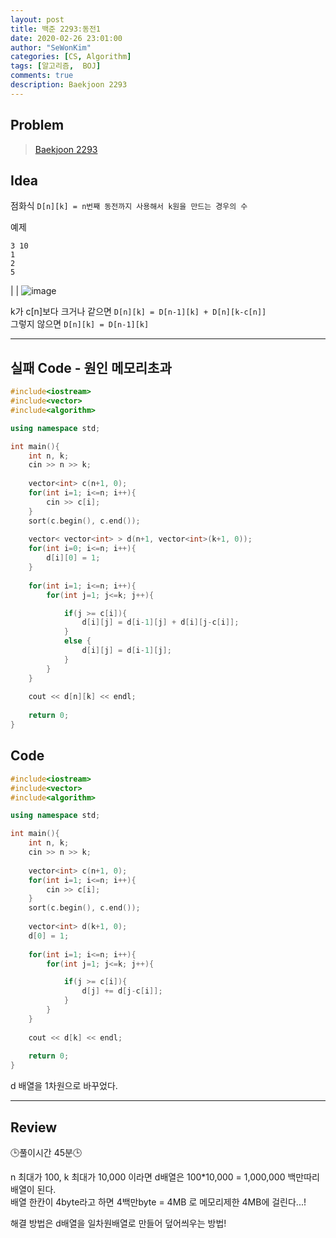 ```yaml
---
layout: post
title: 백준 2293:동전1
date: 2020-02-26 23:01:00
author: "SeWonKim"
categories: [CS, Algorithm]
tags: [알고리즘,  BOJ]
comments: true
description: Baekjoon 2293
---
```


## Problem

> [Baekjoon 2293](https://www.acmicpc.net/problem/2293)

## Idea

점화식 `D[n][k] = n번째 동전까지 사용해서 k원을 만드는 경우의 수`


예제
```
3 10
1
2
5
```
| <!--  |   n   | c[n]  |  k=0  |  k=1  |  k=2  |  k=3  |  k=4  |  k=5  |  k=6  |  k=7  |  k=8  |  k=9  | k=10 |
| :---: | :---: | :---: | :---: | :---: | :---: | :---: | :---: | :---: | :---: | :---: | :---: | :---: |
|   0   |   0   |   1   |   0   |   0   |   0   |   0   |   0   |   0   |   0   |   0   |   0   |   0   |
|   1   |   1   |   1   |   1   |   1   |   1   |   1   |   1   |   1   |   1   |   1   |   1   |   1   |
|   2   |   2   |   1   |   1   |   2   |   2   |   3   |   3   |   4   |   4   |   5   |   5   |   6   |
|   3   |   5   |   1   |   1   |   2   |   2   |   3   |   4   |   5   |   6   |   7   |   8   |  10   | -->  |
![image](https://user-images.githubusercontent.com/30452963/75652825-69a1fa80-5c9f-11ea-8fec-e9ac07662eb6.png)



k가 c[n]보다 크거나 같으면 `D[n][k] = D[n-1][k] + D[n][k-c[n]]`    
그렇지 않으면 `D[n][k] = D[n-1][k]`

---

## 실패 Code - 원인 메모리초과
```cpp
#include<iostream>
#include<vector>
#include<algorithm>

using namespace std;

int main(){
	int n, k;
	cin >> n >> k;
	
	vector<int> c(n+1, 0);	
	for(int i=1; i<=n; i++){
		cin >> c[i];
	}
	sort(c.begin(), c.end());
	
	vector< vector<int> > d(n+1, vector<int>(k+1, 0));
	for(int i=0; i<=n; i++){
		d[i][0] = 1;
	}
	
	for(int i=1; i<=n; i++){
		for(int j=1; j<=k; j++){

			if(j >= c[i]){
				d[i][j] = d[i-1][j] + d[i][j-c[i]];
			}
			else {
				d[i][j] = d[i-1][j];
			}
		}
	}
	
	cout << d[n][k] << endl;
	
	return 0;
}
```

## Code 
```cpp
#include<iostream>
#include<vector>
#include<algorithm>

using namespace std;

int main(){
	int n, k;
	cin >> n >> k;
	
	vector<int> c(n+1, 0);	
	for(int i=1; i<=n; i++){
		cin >> c[i];
	}
	sort(c.begin(), c.end());
	
	vector<int> d(k+1, 0);
	d[0] = 1;
	
	for(int i=1; i<=n; i++){
		for(int j=1; j<=k; j++){

			if(j >= c[i]){
				d[j] += d[j-c[i]];
			}
		}
	}
	
	cout << d[k] << endl;
	
	return 0;
}
```
d 배열을 1차원으로 바꾸었다.

---

## Review

🕒풀이시간 45분🕒 

n 최대가 100, k 최대가 10,000 이라면 d배열은 100*10,000 = 1,000,000 백만따리 배열이 된다.     
배열 한칸이 4byte라고 하면 4백만byte = 4MB 로 메모리제한 4MB에 걸린다...!


해결 방법은 d배열을 일차원배열로 만들어 덮어씌우는 방법!
